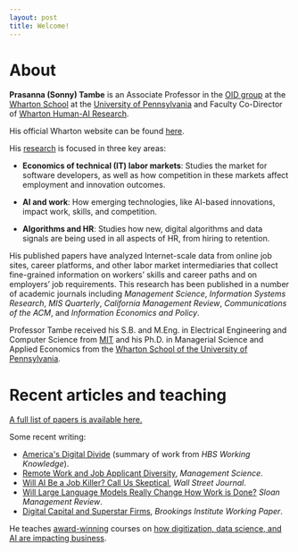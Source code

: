 ```yaml
---
layout: post
title: Welcome!
---
```


# About

**Prasanna (Sonny) Tambe** is an Associate Professor in the [OID group](http://oid.wharton.upenn.edu) at the [Wharton School](http://www.wharton.upenn.edu) at the [University of Pennsylvania](http://www.upenn.edu) and Faculty Co-Director of [Wharton Human-AI Research](https://ai.wharton.upenn.edu).

His official Wharton website can be found [here](https://oid.wharton.upenn.edu/profile/tambe/).

His [research](papers) is focused in three key areas:

- **Economics of technical (IT) labor markets**: Studies the market for software developers, as well as how competition in these markets affect employment and innovation outcomes.

- **AI and work**: How emerging technologies, like AI-based innovations, impact work, skills, and competition.

- **Algorithms and HR**: Studies how new, digital algorithms and data signals are being used in all aspects of HR, from hiring to retention.

His published papers have analyzed Internet-scale data from online job sites, career platforms, and other labor market intermediaries that collect fine-grained information on workers’ skills and career paths and on employers’ job requirements. This research has been published in a number of academic journals including _Management Science_, _Information Systems Research_, _MIS Quarterly_, _California Management Review_, _Communications of the ACM_, and _Information Economics and Policy_. 

Professor Tambe received his S.B. and M.Eng. in Electrical Engineering and Computer Science from [MIT](http://web.mit.edu) and his Ph.D. in Managerial Science and Applied Economics from the [Wharton School of the University of Pennsylvania](http://www.wharton.upenn.edu).

# Recent articles and teaching

[A full list of papers is available here.](papers)

Some recent writing:
- [America's Digital Divide](https://www.library.hbs.edu/working-knowledge/americas-digital-divide-where-workers-are-falling-behind) (summary of work from _HBS Working Knowledge_).
- [Remote Work and Job Applicant Diversity](https://pubsonline.informs.org/doi/full/10.1287/mnsc.2022.03391?casa_token=3GHLcK35pMMAAAAA%3A2_UR5fYIZBjWZxwWS4kyQqccxAXkQ188Br_0akPotzqykhTh_4GKewdP8QbHvqhMXIohq4P4I2yo), _Management Science_.
- [Will AI Be a Job Killer? Call Us Skeptical](https://www.wsj.com/tech/ai/will-ai-be-a-job-killer-call-us-skeptical-9b4199bd), _Wall Street Journal_.
- [Will Large Language Models Really Change How Work is Done?](https://sloanreview.mit.edu/article/will-large-language-models-really-change-how-work-is-done/) _Sloan Management Review_.
- [Digital Capital and Superstar Firms](https://www.brookings.edu/articles/digital-capital-and-superstar-firms/), _Brookings Institute Working Paper_.

He teaches [award-winning](https://poetsandquantsforundergrads.com/2020/12/01/2020-best-undergraduate-professors-prasanna-sonny-tambe-university-of-pennsylvania-wharton-school/) courses on [how digitization, data science, and AI are impacting business](teaching).
